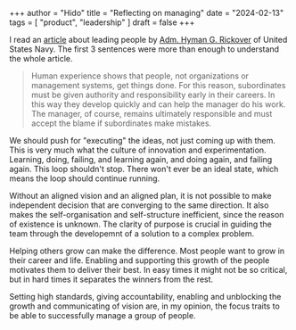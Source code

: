 +++
author = "Hido"
title = "Reflecting on managing"
date = "2024-02-13"
tags = [
    "product",
    "leadership"
]
draft = false
+++

I read an [article](https://govleaders.org/rickover.htm) about leading people by [Adm. Hyman G. Rickover](https://en.wikipedia.org/wiki/Hyman_G._Rickover) of United States Navy. The first 3 sentences were more than enough to understand the whole article.

> Human experience shows that people, not organizations or management systems, get things done. For this reason, subordinates must be given authority and responsibility early in their careers. In this way they develop quickly and can help the manager do his work. The manager, of course, remains ultimately responsible and must accept the blame if subordinates make mistakes. 


We should push for "executing" the ideas, not just coming up with them. This is very much what the culture of innovation and experimentation. Learning, doing, failing, and learning again, and doing again, and failing again. This loop shouldn't stop. There won't ever be an ideal state, which means the loop should continue running.

Without an aligned vision and an aligned plan, it is not possible to make independent decision that are converging to the same direction. It also makes the self-organisation and self-structure inefficient, since the reason of existence is unknown. The clarity of purpose is crucial in guiding the team through the developemnt of a solution to a complex problem.

Helping others grow can make the difference. Most people want to grow in their career and life. Enabling and supporting this growth of the people motivates them to deliver their best. In easy times it might not be so critical, but in hard times it separates the winners from the rest. 

Setting high standards, giving accountability, enabling and unblocking the growth and communicating of vision are, in my opinion, the focus traits to be able to successfully manage a group of people.